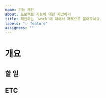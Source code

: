 ```yaml
---
name: 기능 제안
about: 프로젝트 기능에 대한 제안하기
title: 제안하는 `work`에 대해서 제목으로 붙여주세요.
labels: "✨ feature"
assignees: ""
---
```


# 개요

<!-- 개요에는 새로운 기능을 추가하면 좋을지에 대해서 알려주세요! -->
<!-- Assignees 에는 자신과 참여를 원 하시는 분을 선택하시면 됩니다! -->

<!-- 예시 ) 회원 가입을 하는데 아이디 중복 유무를 확인하는 기능이 있으면 좋겠습니다. -->

## 할 일

<!-- 할 일 에서는 어떠한 작업을 해야하는지 상세히 적어주세요! -->

<!-- 예시) -->
<!-- - 아이디 중복 검사 비즈니스 로직 구현 -->
<!-- - 중복일 경우 예외 처리 기능 구현 -->

## ETC

<!-- 이 곳에서는 관련 자료나 사진을 올여주세요! -->
<!-- 링크를 넣고 싶은 경우에는 MAC 에서는 커맨드 + K, Windows 에서는 컨트롤 + K를 누르면 [](url) 가 생성되는데 [] 안에는 원하시는 링크의 제목을 입력하고 () 안에는 URL을 입력해주세요!-->
<!-- 사진 같은 경우에는 drag and drop 으로 사진을 추가할 수 있습니다! -->